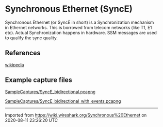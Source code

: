 # Synchronous Ethernet (SyncE)

Synchronous Ethernet (or SyncE in short) is a Synchronization mechanism in Ethernet networks. This is borrowed from telecom networks (like T1, E1 etc). Actual Synchronization happens in hardware. SSM messages are used to qualify the sync quality.

## References

[wikipedia](http://en.wikipedia.org/wiki/Synchronous_Ethernet)

## Example capture files

[SampleCaptures/SyncE\_bidirectional.pcapng](uploads/__moin_import__/attachments/SampleCaptures/SyncE_bidirectional.pcapng)

[SampleCaptures/SyncE\_bidirectional\_with\_events.pcapng](uploads/__moin_import__/attachments/SampleCaptures/SyncE_bidirectional_with_events.pcapng "Upload new attachment \"SyncE_bidirectional_with_events.pcapng\"")

---

Imported from https://wiki.wireshark.org/Synchronous%20Ethernet on 2020-08-11 23:26:20 UTC

